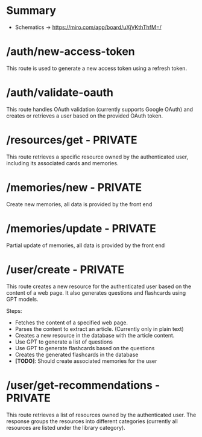 # Summary

- Schematics -> https://miro.com/app/board/uXjVKthThfM=/

# /auth/new-access-token

This route is used to generate a new access token using a refresh token.

# /auth/validate-oauth

This route handles OAuth validation (currently supports Google OAuth) and creates or retrieves a user based on the provided OAuth token.

# /resources/get - PRIVATE

This route retrieves a specific resource owned by the authenticated user, including its associated cards and memories.

# /memories/new - PRIVATE

Create new memories, all data is provided by the front end

# /memories/update - PRIVATE

Partial update of memories, all data is provided by the front end

# /user/create - PRIVATE

This route creates a new resource for the authenticated user based on the content of a web page. It also generates questions and flashcards using GPT models.

Steps:

- Fetches the content of a specified web page.
- Parses the content to extract an article. (Currently only in plain text)
- Creates a new resource in the database with the article content.
- Use GPT to generate a list of questions
- Use GPT to generate flashcards based on the questions
- Creates the generated flashcards in the database
- **[TODO]**: Should create associated memories for the user

# /user/get-recommendations - PRIVATE

This route retrieves a list of resources owned by the authenticated user. The response groups the resources into different categories (currently all resources are listed under the library category).
